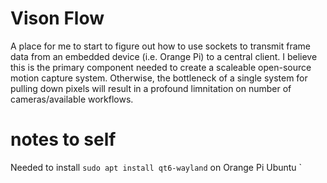 # Vison Flow
A place for me to start to figure out how to use sockets to transmit frame data from an embedded device (i.e. Orange Pi) to a central client. I believe this is the primary component needed to create a scaleable open-source motion capture system. Otherwise, the bottleneck of a single system for pulling down pixels will result in a profound limnitation on number of cameras/available workflows.

# notes to self

Needed to install `sudo apt install qt6-wayland` on Orange Pi Ubuntu `